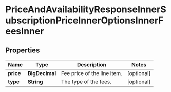 

# PriceAndAvailabilityResponseInnerSubscriptionPriceInnerOptionsInnerFeesInner


## Properties

| Name | Type | Description | Notes |
|------------ | ------------- | ------------- | -------------|
|**price** | **BigDecimal** | Fee price of the line item. |  [optional] |
|**type** | **String** | The type of the fees. |  [optional] |



